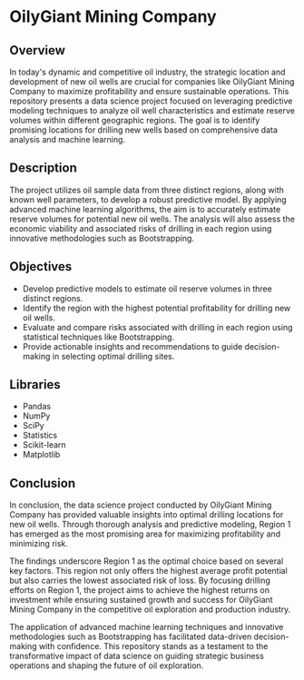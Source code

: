 # OilyGiant Mining Company 

## Overview
In today's dynamic and competitive oil industry, the strategic location and development of new oil wells are crucial for companies like OilyGiant Mining Company to maximize profitability and ensure sustainable operations. This repository presents a data science project focused on leveraging predictive modeling techniques to analyze oil well characteristics and estimate reserve volumes within different geographic regions. The goal is to identify promising locations for drilling new wells based on comprehensive data analysis and machine learning.

## Description
The project utilizes oil sample data from three distinct regions, along with known well parameters, to develop a robust predictive model. By applying advanced machine learning algorithms, the aim is to accurately estimate reserve volumes for potential new oil wells. The analysis will also assess the economic viability and associated risks of drilling in each region using innovative methodologies such as Bootstrapping.

## Objectives
- Develop predictive models to estimate oil reserve volumes in three distinct regions.
- Identify the region with the highest potential profitability for drilling new oil wells.
- Evaluate and compare risks associated with drilling in each region using statistical techniques like Bootstrapping.
- Provide actionable insights and recommendations to guide decision-making in selecting optimal drilling sites.

## Libraries
- Pandas
- NumPy
- SciPy
- Statistics
- Scikit-learn
- Matplotlib

## Conclusion
In conclusion, the data science project conducted by OilyGiant Mining Company has provided valuable insights into optimal drilling locations for new oil wells. Through thorough analysis and predictive modeling, Region 1 has emerged as the most promising area for maximizing profitability and minimizing risk.

The findings underscore Region 1 as the optimal choice based on several key factors. This region not only offers the highest average profit potential but also carries the lowest associated risk of loss. By focusing drilling efforts on Region 1, the project aims to achieve the highest returns on investment while ensuring sustained growth and success for OilyGiant Mining Company in the competitive oil exploration and production industry.

The application of advanced machine learning techniques and innovative methodologies such as Bootstrapping has facilitated data-driven decision-making with confidence. This repository stands as a testament to the transformative impact of data science on guiding strategic business operations and shaping the future of oil exploration.
